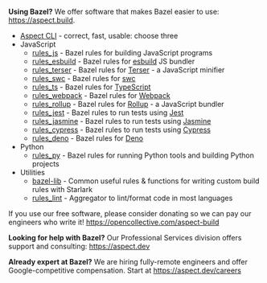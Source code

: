 **Using Bazel?**
We offer software that makes Bazel easier to use: <https://aspect.build>.

-   [Aspect CLI](https://github.com/aspect-build/aspect-cli) - correct, fast, usable: choose three
-   JavaScript
    -   [rules_js](https://github.com/aspect-build/rules_js) - Bazel rules for building JavaScript programs
    -   [rules_esbuild](https://github.com/aspect-build/rules_esbuild) - Bazel rules for [esbuild](https://esbuild.github.io) JS bundler
    -   [rules_terser](https://github.com/aspect-build/rules_terser) - Bazel rules for [Terser](https://terser.org) - a JavaScript minifier
    -   [rules_swc](https://github.com/aspect-build/rules_swc) - Bazel rules for [swc](https://swc.rs)
    -   [rules_ts](https://github.com/aspect-build/rules_ts) - Bazel rules for [TypeScript](http://typescriptlang.org)
    -   [rules_webpack](https://github.com/aspect-build/rules_webpack) - Bazel rules for [Webpack](https://webpack.js.org)
    -   [rules_rollup](https://github.com/aspect-build/rules_rollup) - Bazel rules for [Rollup](https://rollupjs.org) - a JavaScript bundler
    -   [rules_jest](https://github.com/aspect-build/rules_jest) - Bazel rules to run tests using [Jest](https://jestjs.io)
    -   [rules_jasmine](https://github.com/aspect-build/rules_jasmine) - Bazel rules to run tests using [Jasmine](https://jasmine.github.io/)
    -   [rules_cypress](https://github.com/aspect-build/rules_cypress) - Bazel rules to run tests using [Cypress](https://cypress.io)
    -   [rules_deno](https://gitlab.com/aspect-build/rules_deno) - Bazel rules for [Deno](http://deno.land)
-   Python
    -   [rules_py](https://github.com/aspect-build/rules_py) - Bazel rules for running Python tools and building Python projects
-   Utilities
    -   [bazel-lib](https://github.com/aspect-build/bazel-lib) - Common useful rules & functions for writing custom build rules with Starlark
    -   [rules_lint](https://github.com/aspect-build/rules_lint) - Aggregator to lint/format code in most languages

If you use our free software, please consider donating so we can pay our engineers who write it! https://opencollective.com/aspect-build

**Looking for help with Bazel?**
Our Professional Services division offers support and consulting: <https://aspect.dev>

**Already expert at Bazel?**
We are hiring fully-remote engineers and offer Google-competitive compensation.
Start at https://aspect.dev/careers
